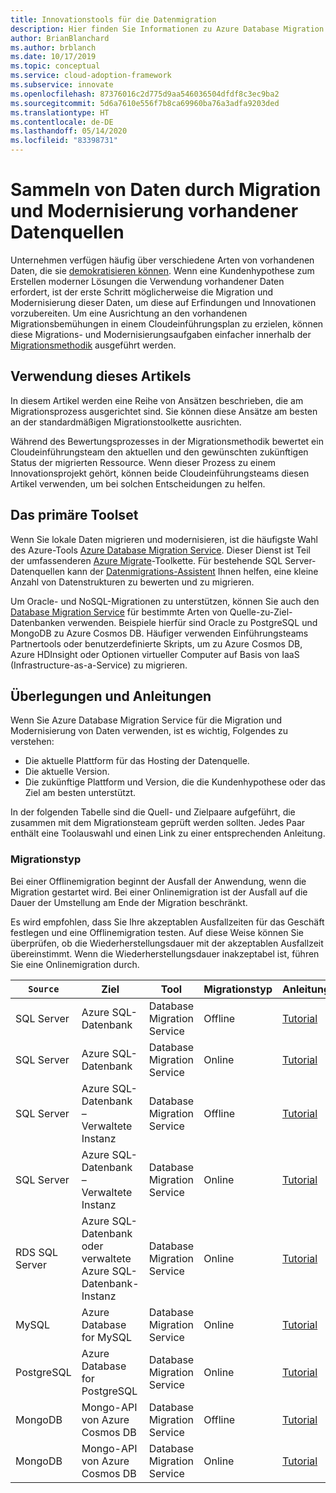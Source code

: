 ```yaml
---
title: Innovationstools für die Datenmigration
description: Hier finden Sie Informationen zu Azure Database Migration Service sowie zu anderen Tools für die Migration und Modernisierung von Daten, um für Cloudentwicklungen und -innovationen gerüstet zu sein.
author: BrianBlanchard
ms.author: brblanch
ms.date: 10/17/2019
ms.topic: conceptual
ms.service: cloud-adoption-framework
ms.subservice: innovate
ms.openlocfilehash: 87376016c2d775d9aa546036504dfdf8c3ec9ba2
ms.sourcegitcommit: 5d6a7610e556f7b8ca69960ba76a3adfa9203ded
ms.translationtype: HT
ms.contentlocale: de-DE
ms.lasthandoff: 05/14/2020
ms.locfileid: "83398731"
---
```

# <a name="collect-data-through-the-migration-and-modernization-of-existing-data-sources"></a>Sammeln von Daten durch Migration und Modernisierung vorhandener Datenquellen

Unternehmen verfügen häufig über verschiedene Arten von vorhandenen Daten, die sie [demokratisieren können](../considerations/data.md). Wenn eine Kundenhypothese zum Erstellen moderner Lösungen die Verwendung vorhandener Daten erfordert, ist der erste Schritt möglicherweise die Migration und Modernisierung dieser Daten, um diese auf Erfindungen und Innovationen vorzubereiten. Um eine Ausrichtung an den vorhandenen Migrationsbemühungen in einem Cloudeinführungsplan zu erzielen, können diese Migrations- und Modernisierungsaufgaben einfacher innerhalb der [Migrationsmethodik](../../migrate/index.md) ausgeführt werden.

## <a name="use-of-this-article"></a>Verwendung dieses Artikels

In diesem Artikel werden eine Reihe von Ansätzen beschrieben, die am Migrationsprozess ausgerichtet sind. Sie können diese Ansätze am besten an der standardmäßigen Migrationstoolkette ausrichten.

Während des Bewertungsprozesses in der Migrationsmethodik bewertet ein Cloudeinführungsteam den aktuellen und den gewünschten zukünftigen Status der migrierten Ressource. Wenn dieser Prozess zu einem Innovationsprojekt gehört, können beide Cloudeinführungsteams diesen Artikel verwenden, um bei solchen Entscheidungen zu helfen.

## <a name="primary-toolset"></a>Das primäre Toolset

Wenn Sie lokale Daten migrieren und modernisieren, ist die häufigste Wahl des Azure-Tools [Azure Database Migration Service](https://docs.microsoft.com/azure/dms). Dieser Dienst ist Teil der umfassenderen [Azure Migrate](https://docs.microsoft.com/azure/migrate/migrate-services-overview)-Toolkette. Für bestehende SQL Server-Datenquellen kann der [Datenmigrations-Assistent](https://docs.microsoft.com/sql/dma/dma-overview) Ihnen helfen, eine kleine Anzahl von Datenstrukturen zu bewerten und zu migrieren.

Um Oracle- und NoSQL-Migrationen zu unterstützen, können Sie auch den [Database Migration Service](https://docs.microsoft.com/azure/dms) für bestimmte Arten von Quelle-zu-Ziel-Datenbanken verwenden. Beispiele hierfür sind Oracle zu PostgreSQL und MongoDB zu Azure Cosmos DB. Häufiger verwenden Einführungsteams Partnertools oder benutzerdefinierte Skripts, um zu Azure Cosmos DB, Azure HDInsight oder Optionen virtueller Computer auf Basis von IaaS (Infrastructure-as-a-Service) zu migrieren.

## <a name="considerations-and-guidance"></a>Überlegungen und Anleitungen

Wenn Sie Azure Database Migration Service für die Migration und Modernisierung von Daten verwenden, ist es wichtig, Folgendes zu verstehen:

- Die aktuelle Plattform für das Hosting der Datenquelle.
- Die aktuelle Version.
- Die zukünftige Plattform und Version, die die Kundenhypothese oder das Ziel am besten unterstützt.

In der folgenden Tabelle sind die Quell- und Zielpaare aufgeführt, die zusammen mit dem Migrationsteam geprüft werden sollten. Jedes Paar enthält eine Toolauswahl und einen Link zu einer entsprechenden Anleitung.

### <a name="migration-type"></a>Migrationstyp

Bei einer Offlinemigration beginnt der Ausfall der Anwendung, wenn die Migration gestartet wird. Bei einer Onlinemigration ist der Ausfall auf die Dauer der Umstellung am Ende der Migration beschränkt.

Es wird empfohlen, dass Sie Ihre akzeptablen Ausfallzeiten für das Geschäft festlegen und eine Offlinemigration testen. Auf diese Weise können Sie überprüfen, ob die Wiederherstellungsdauer mit der akzeptablen Ausfallzeit übereinstimmt. Wenn die Wiederherstellungsdauer inakzeptabel ist, führen Sie eine Onlinemigration durch.

| `Source`  | Ziel  | Tool  | Migrationstyp | Anleitungen |
|---|---|---|---|---|
| SQL Server | Azure SQL-Datenbank | Database Migration Service | Offline | [Tutorial](https://docs.microsoft.com/azure/dms/tutorial-sql-server-to-azure-sql) |
| SQL Server | Azure SQL-Datenbank | Database Migration Service | Online | [Tutorial](https://docs.microsoft.com/azure/dms/tutorial-sql-server-azure-sql-online) |
| SQL Server | Azure SQL-Datenbank – Verwaltete Instanz | Database Migration Service | Offline | [Tutorial](https://docs.microsoft.com/azure/dms/tutorial-sql-server-to-managed-instance) |
| SQL Server | Azure SQL-Datenbank – Verwaltete Instanz | Database Migration Service | Online | [Tutorial](https://docs.microsoft.com/azure/dms/tutorial-sql-server-managed-instance-online) |
| RDS SQL Server | Azure SQL-Datenbank oder verwaltete Azure SQL-Datenbank-Instanz | Database Migration Service | Online | [Tutorial](https://docs.microsoft.com/azure/dms/tutorial-rds-sql-server-azure-sql-and-managed-instance-online) |
| MySQL | Azure Database for MySQL | Database Migration Service | Online | [Tutorial](https://docs.microsoft.com/azure/dms/tutorial-mysql-azure-mysql-online) |
| PostgreSQL | Azure Database for PostgreSQL | Database Migration Service | Online | [Tutorial](https://docs.microsoft.com/azure/dms/tutorial-postgresql-azure-postgresql-online) |
| MongoDB | Mongo-API von Azure Cosmos DB | Database Migration Service | Offline | [Tutorial](https://docs.microsoft.com/azure/dms/tutorial-mongodb-cosmos-db) |
| MongoDB | Mongo-API von Azure Cosmos DB | Database Migration Service | Online | [Tutorial](https://docs.microsoft.com/azure/dms/tutorial-mongodb-cosmos-db-online) |
